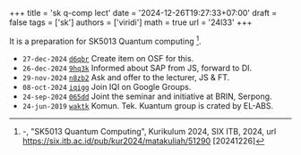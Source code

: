 +++
title = 'sk q-comp lect'
date = '2024-12-26T19:27:33+07:00'
draft = false
tags = ['sk']
authors = ['viridi']
math = true
url = '24l33'
+++
<!--more-->

It is a preparation for SK5013 Quantum computing [^six_2014].

+ `27-dec-2024` [`d6qbr`](https://osf.io/d6qbr) Create item on OSF for this.
+ `26-dec-2024` [`9hq3k`](https://osf.io/9hq3k) Informed about SAP from JS, forward to DI.
+ `29-nov-2024` [`n8zb2`](https://osf.io/n8zb2) Ask and offer to the lecturer, JS & FT.
+ `08-oct-2024` [`iqigg`](https://groups.google.com/g/quantum-indonesia/about) Join IQI on Google Groups.
+ `24-sep-2024` [`065dd`](https://medium.com/p/065dd449dc57) Joint the seminar and initiative at BRIN, Serpong.
+ `24-jun-2019` [`waktk`](https://chat.whatsapp.com/xxxxxxxxxxxxxxxxxxxxxx) Komun. Tek. Kuantum group is crated by EL-ABS.

[^six_2014]: -, "SK5013 Quantum Computing", Kurikulum 2024, SIX ITB, 2024, url https://six.itb.ac.id/pub/kur2024/matakuliah/51290 [20241226]
